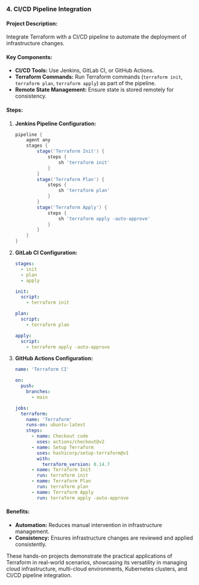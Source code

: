 



### 4. **CI/CD Pipeline Integration**
#### Project Description:
Integrate Terraform with a CI/CD pipeline to automate the deployment of infrastructure changes.

#### Key Components:
- **CI/CD Tools:** Use Jenkins, GitLab CI, or GitHub Actions.
- **Terraform Commands:** Run Terraform commands (`terraform init`, `terraform plan`, `terraform apply`) as part of the pipeline.
- **Remote State Management:** Ensure state is stored remotely for consistency.

#### Steps:
1. **Jenkins Pipeline Configuration:**
   ```groovy
   pipeline {
       agent any
       stages {
           stage('Terraform Init') {
               steps {
                   sh 'terraform init'
               }
           }
           stage('Terraform Plan') {
               steps {
                   sh 'terraform plan'
               }
           }
           stage('Terraform Apply') {
               steps {
                   sh 'terraform apply -auto-approve'
               }
           }
       }
   }
   ```
2. **GitLab CI Configuration:**
   ```yaml
   stages:
     - init
     - plan
     - apply
   
   init:
     script:
       - terraform init
   
   plan:
     script:
       - terraform plan
   
   apply:
     script:
       - terraform apply -auto-approve
   ```
3. **GitHub Actions Configuration:**
   ```yaml
   name: 'Terraform CI'
   
   on:
     push:
       branches:
         - main
   
   jobs:
     terraform:
       name: 'Terraform'
       runs-on: ubuntu-latest
       steps:
         - name: Checkout code
           uses: actions/checkout@v2
         - name: Setup Terraform
           uses: hashicorp/setup-terraform@v1
           with:
             terraform_version: 0.14.7
         - name: Terraform Init
           run: terraform init
         - name: Terraform Plan
           run: terraform plan
         - name: Terraform Apply
           run: terraform apply -auto-approve
   ```

#### Benefits:
- **Automation:** Reduces manual intervention in infrastructure management.
- **Consistency:** Ensures infrastructure changes are reviewed and applied consistently.

These hands-on projects demonstrate the practical applications of Terraform in real-world scenarios, showcasing its versatility in managing cloud infrastructure, multi-cloud environments, Kubernetes clusters, and CI/CD pipeline integration.
